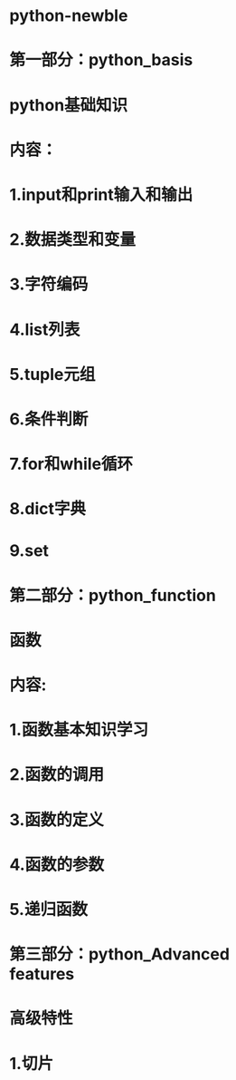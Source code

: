 # python-newble
# 第一部分：python_basis
# python基础知识
# 内容：
# 1.input和print输入和输出
# 2.数据类型和变量
# 3.字符编码
# 4.list列表
# 5.tuple元组
# 6.条件判断
# 7.for和while循环
# 8.dict字典
# 9.set
# 第二部分：python_function
# 函数
# 内容:
# 1.函数基本知识学习
# 2.函数的调用
# 3.函数的定义
# 4.函数的参数
# 5.递归函数
# 第三部分：python_Advanced features
# 高级特性
# 1.切片
